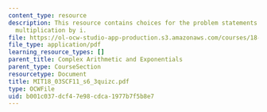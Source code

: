 ```yaml
---
content_type: resource
description: This resource contains choices for the problem statements related to
  multiplication by i.
file: https://ol-ocw-studio-app-production.s3.amazonaws.com/courses/18-03sc-differential-equations-fall-2011/b001c037dcf47e98cdca1977b7f5b8e7_MIT18_03SCF11_s6_3quizc.pdf
file_type: application/pdf
learning_resource_types: []
parent_title: Complex Arithmetic and Exponentials
parent_type: CourseSection
resourcetype: Document
title: MIT18_03SCF11_s6_3quizc.pdf
type: OCWFile
uid: b001c037-dcf4-7e98-cdca-1977b7f5b8e7
---
```

